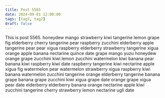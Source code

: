 ```yaml
---
title: Post 5565
date: 2024-09-01 12:00:00
tags: [tag1, tag2]
draft: false
---
```

This is post 5565.
honeydew
mango
strawberry
kiwi
tangerine
lemon
grape
fig
elderberry
cherry
tangerine
pear
raspberry
zucchini
elderberry
apple
tangerine
pear
pear
xigua
raspberry
elderberry
strawberry
tangerine
xigua
orange
apple
banana
nectarine
quince
date
grape
mango
yuzu
honeydew
orange
grape
zucchini
kiwi
lemon
zucchini
watermelon
kiwi
banana
pear
banana
kiwi
raspberry
kiwi
date
raspberry
tangerine
kiwi
nectarine
apple
xigua
fig
watermelon
pear
watermelon
strawberry
xigua
raspberry
kiwi
banana
watermelon
zucchini
tangerine
orange
elderberry
tangerine
banana
grape
banana
grape
zucchini
kiwi
xigua
grape
date
orange
grape
xigua
pear
date
elderberry
elderberry
banana
orange
nectarine
apple
kiwi
zucchini
tangerine
cherry
strawberry
lemon
nectarine
ugli
date
